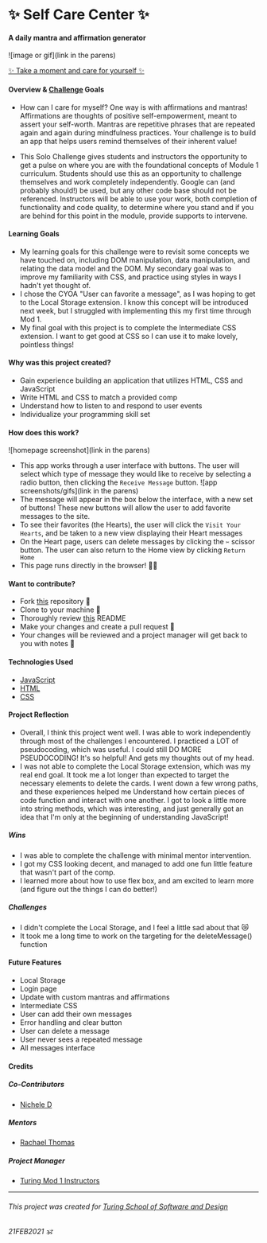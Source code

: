 # ✨ Self Care Center ✨
#### A daily mantra and affirmation generator

![image or gif](link in the parens)

[✨ Take a moment and care for yourself ✨](https://nichelicorn.github.io/self-care-center/)

#### Overview & [Challenge](https://frontend.turing.io/projects/module-1/self-care-center.html) Goals
- How can I care for myself? One way is with affirmations and mantras! Affirmations are thoughts of positive self-empowerment, meant to assert your self-worth. Mantras are repetitive phrases that are repeated again and again during mindfulness practices. Your challenge is to build an app that helps users remind themselves of their inherent value!

- This Solo Challenge gives students and instructors the opportunity to get a pulse on where you are with the foundational concepts of Module 1 curriculum. Students should use this as an opportunity to challenge themselves and work completely independently. Google can (and probably should!) be used, but any other code base should not be referenced. Instructors will be able to use your work, both completion of functionality and code quality, to determine where you stand and if you are behind for this point in the module, provide supports to intervene.

#### Learning Goals
- My learning goals for this challenge were to revisit some concepts we have touched on, including DOM manipulation, data manipulation, and relating the data model and the DOM. My secondary goal was to improve my familiarity with CSS, and practice using styles in ways I hadn't yet thought of.
- I chose the CYOA "User can favorite a message", as I was hoping to get to the Local Storage extension. I know this concept will be introduced next week, but I struggled with implementing this my first time through Mod 1.
- My final goal with this project is to complete the Intermediate CSS extension. I want to get good at CSS so I can use it to make lovely, pointless things!

#### Why was this project created?
- Gain experience building an application that utilizes HTML, CSS and JavaScript
- Write HTML and CSS to match a provided comp
- Understand how to listen to and respond to user events
- Individualize your programming skill set

#### How does this work?
![homepage screenshot](link in the parens)
- This app works through a user interface with buttons. The user will select which type of message they would like to receive by selecting a radio button, then clicking the `Receive Message` button.
![app screenshots/gifs](link in the parens)
- The message will appear in the box below the interface, with a new set of buttons! These new buttons will allow the user to add favorite messages to the site.
- To see their favorites (the Hearts), the user will click the `Visit Your Hearts`, and be taken to a new view displaying their Heart messages
- On the Heart page, users can delete messages by clicking the `✂️` scissor button. The user can also return to the Home view by clicking `Return Home`
- This page runs directly in the browser! 👩‍💻

#### Want to contribute?
- Fork [this](https://github.com/nichelicorn/self-care-center) repository 🍴
- Clone to your machine 🤖
- Thoroughly review [this](https://github.com/turingschool-examples/self-care-center) README
- Make your changes and create a pull request 🥺
- Your changes will be reviewed and a project manager will get back to you with notes 📝

#### Technologies Used
- [JavaScript](https://developer.mozilla.org/en-US/docs/Web/javascript)
- [HTML](https://developer.mozilla.org/en-US/docs/Web/HTML)
- [CSS](https://developer.mozilla.org/en-US/docs/Web/CSS)

#### Project Reflection
- Overall, I think this project went well. I was able to work independently through most of the challenges I encountered. I practiced a LOT of pseudocoding, which was useful. I could still DO MORE PSEUDOCODING! It's so helpful! And gets my thoughts out of my head.
- I was not able to complete the Local Storage extension, which was my real end goal. It took me a lot longer than expected to target the necessary elements to delete the cards. I went down a few wrong paths, and these experiences helped me Understand how certain pieces of code function and interact with one another. I got to look a little more into string methods, which was interesting, and just generally got an idea that I'm only at the beginning of understanding JavaScript!

##### Wins
- I was able to complete the challenge with minimal mentor intervention.
- I got my CSS looking decent, and managed to add one fun little feature that wasn't part of the comp.
- I learned more about how to use flex box, and am excited to learn more (and figure out the things I can do better!)

##### Challenges
- I didn't complete the Local Storage, and I feel a little sad about that 😿
- It took me a long time to work on the targeting for the deleteMessage() function

#### Future Features
- Local Storage
- Login page
- Update with custom mantras and affirmations
- Intermediate CSS
- User can add their own messages
- Error handling and clear button
- User can delete a message
- User never sees a repeated message
- All messages interface

#### Credits
##### Co-Contributors
- [Nichele D](https://github.com/nichelicorn)
##### Mentors
- [Rachael Thomas](https://github.com/rachael-t)
##### Project Manager
- [Turing Mod 1 Instructors](https://frontend.turing.io/lessons/)

**************************************************************************

###### This project was created for [Turing School of Software and Design](https://turing.io/)
###### 21FEB2021 🕉
